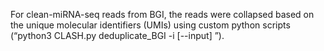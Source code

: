 For clean-miRNA-seq reads from BGI, the reads were collapsed based on the unique molecular identifiers (UMIs) using custom python scripts (“python3 CLASH.py deduplicate_BGI -i [--input] <fastq>”).
